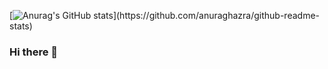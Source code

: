 [![Anurag's GitHub stats](https://github-readme-stats.vercel.app/api?username="ashok-khanna")](https://github.com/anuraghazra/github-readme-stats)

### Hi there 👋

<!--
**ashok-khanna/ashok-khanna** is a ✨ _special_ ✨ repository because its `README.md` (this file) appears on your GitHub profile.

Here are some ideas to get you started:

- 🔭 I’m currently working on ...
- 🌱 I’m currently learning ...
- 👯 I’m looking to collaborate on ...
- 🤔 I’m looking for help with ...
- 💬 Ask me about ...
- 📫 How to reach me: ...
- 😄 Pronouns: ...
- ⚡ Fun fact: ...
-->
